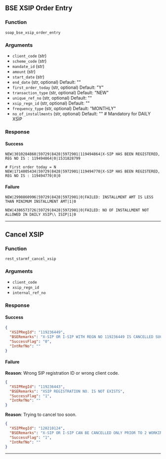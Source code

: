 ## BSE XSIP Order Entry

### Function
`soap_bse_xsip_order_entry`

### Arguments
- `client_code` (str)
- `scheme_code` (str)
- `mandate_id` (str)
- `amount` (str)
- `start_date` (str)
- `end_date` (str, optional) Default: ""
- `first_order_today` (str, optional) Default: "Y"
- `transaction_type` (str, optional) Default: "NEW"
- `unique_ref_no` (str, optional) Default: ""
- `xsip_regn_id` (str, optional) Default: ""
- `frequency_type` (str, optional) Default: "MONTHLY"
- `no_of_installments` (str, optional) Default: "" # Mandatory for DAILY XSIP

### Response

#### Success
```
NEW|3010284860|59729|8428|5972901|119494864|X-SIP HAS BEEN REGISTERED, REG NO IS : 119494864|0|1531828799

# First order today = N
NEW|1714005434|59729|8428|5972901|119494770|X-SIP HAS BEEN REGISTERED, REG NO IS : 119494770|0|0
```

#### Failure
```
NEW|2998860996|59729|8428|5972901|0|FAILED: INSTALLMENT AMT IS LESS THAN MINIMUM INSTALLMENT AMT|1|0

NEW|4386573726|59729|8428|5972901|0|FAILED: NO OF INSTALLMENT NOT ALLOWED IN DAILY XSIP\\ ISIP|1|0
```

---

## Cancel XSIP

### Function
`rest_starmf_cancel_xsip`

### Arguments
- `client_code`
- `xsip_regn_id`
- `internal_ref_no`

### Response

#### Success
```json
{
  "XSIPRegId": "119236449",
  "BSERemarks": "X-SIP OR I-SIP WITH REGN NO 119236449 IS CANCELLED SUCCESSFULLY",
  "SuccessFlag": "0",
  "IntRefNo": ""
}
```

#### Failure
**Reason**: Wrong SIP registration ID or wrong client code.
```json
{
  "XSIPRegId": "119236443",
  "BSERemarks": "XSIP REGISTRATION NO. IS NOT EXISTS",
  "SuccessFlag": "1",
  "IntRefNo": ""
}
```
**Reason**: Trying to cancel too soon.
```json
{
  "XSIPRegId": "120210124",
  "BSERemarks": "X-SIP OR I-SIP CAN BE CANCELLED ONLY PRIOR TO 2 WORKING DAYS OF TRIGGER DATE",
  "SuccessFlag": "1",
  "IntRefNo": ""
}
```

---